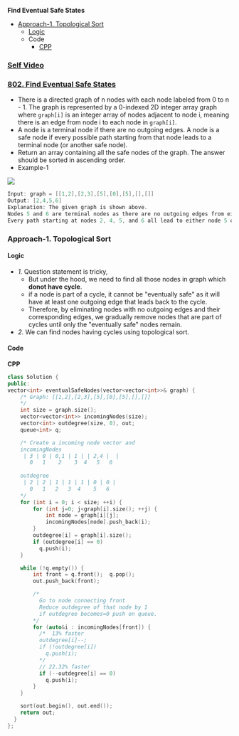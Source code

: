**Find Eventual Safe States**
- [Approach-1. Topological Sort](#a1)
  - [Logic](#l)
  - Code
    - [CPP](#cpp)

### [Self Video](https://youtu.be/szJDR5g-9wM)

### [802. Find Eventual Safe States](https://leetcode.com/problems/find-eventual-safe-states/description/)
- There is a directed graph of n nodes with each node labeled from 0 to n - 1. The graph is represented by a 0-indexed 2D integer array graph where `graph[i]` is an integer array of nodes adjacent to node i, meaning there is an edge from node i to each node in `graph[i]`.
- A node is a terminal node if there are no outgoing edges. A node is a safe node if every possible path starting from that node leads to a terminal node (or another safe node).
- Return an array containing all the safe nodes of the graph. The answer should be sorted in ascending order.
- Example-1
<img src=https://s3-lc-upload.s3.amazonaws.com/uploads/2018/03/17/picture1.png size=500 />

```c
Input: graph = [[1,2],[2,3],[5],[0],[5],[],[]]
Output: [2,4,5,6]
Explanation: The given graph is shown above.
Nodes 5 and 6 are terminal nodes as there are no outgoing edges from either of them.
Every path starting at nodes 2, 4, 5, and 6 all lead to either node 5 or 6.
```

<a name=a1></a>
### Approach-1. Topological Sort
<a name=l></a>
#### Logic
- _1._ Question statement is tricky,
  - But under the hood, we need to find all those nodes in graph which **donot have cycle**.
  - if a node is part of a cycle, it cannot be "eventually safe" as it will have at least one outgoing edge that leads back to the cycle.
  - Therefore, by eliminating nodes with no outgoing edges and their corresponding edges, we gradually remove nodes that are part of cycles until only the "eventually safe" nodes remain.
- _2._ We can find nodes having cycles using topological sort.
#### Code
<a name=cpp></a>
**CPP**
```cpp
class Solution {
public:
vector<int> eventualSafeNodes(vector<vector<int>>& graph) {
    /* Graph: [[1,2],[2,3],[5],[0],[5],[],[]]
    */
    int size = graph.size();
    vector<vector<int>> incomingNodes(size);
    vector<int> outdegree(size, 0), out;
    queue<int> q;

    /* Create a incoming node vector and 
    incomingNodes 
     | 3 | 0 | 0,1 | 1 | | 2,4 |  |
       0   1    2    3  4   5   6
    
    outdegree
     | 2 | 2 | 1 | 1 | 1 | 0 | 0 |
       0   1   2   3  4    5   6
    */
    for (int i = 0; i < size; ++i) {
        for (int j=0; j<graph[i].size(); ++j) {
            int node = graph[i][j];
            incomingNodes[node].push_back(i);
        }
        outdegree[i] = graph[i].size();
        if (outdegree[i] == 0) 
          q.push(i);
    }

    while (!q.empty()) {
        int front = q.front();  q.pop();
        out.push_back(front);

        /*
          Go to node connecting front
          Reduce outdegree of that node by 1
          if outdegree becomes=0 push on queue.
        */
        for (auto&i : incomingNodes[front]) {
          /*  13% faster
          outdegree[i]--;
          if (!outdegree[i]) 
            q.push(i);
          */
          // 22.32% faster
          if (--outdegree[i] == 0)
            q.push(i);
        }
    }

    sort(out.begin(), out.end());
    return out;
  }
};
```
